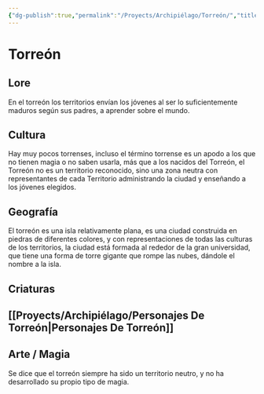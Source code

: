 ```yaml
---
{"dg-publish":true,"permalink":"/Proyects/Archipiélago/Torreón/","title":"Torreón","tags":["Contexto/Drawingattack","Contexto/DrawingAttack/Archipiélago"],"updated":"2023-11-02T20:56:07.143-05:00"}
---
```



# Torreón

## Lore

En el torreón los territorios envían los jóvenes al ser lo suficientemente maduros según sus padres, a aprender sobre el mundo.

## Cultura

Hay muy pocos torrenses, incluso el término torrense es un apodo a los que no tienen magia o no saben usarla, más que a los nacidos del Torreón, el Torreón no es un territorio reconocido, sino una zona neutra con representantes de cada Territorio administrando la ciudad y enseñando a los jóvenes elegidos.

## Geografía

El torreón es una isla relativamente plana, es una ciudad construida en piedras de diferentes colores, y con representaciones de todas las culturas de los territorios, la ciudad está formada al rededor de la gran universidad, que tiene una forma de torre gigante que rompe las nubes, dándole el nombre a la isla.

## Criaturas

## [[Proyects/Archipiélago/Personajes De Torreón\|Personajes De Torreón]]

## Arte / Magia

Se dice que el torreón siempre ha sido un territorio neutro, y no ha desarrollado su propio tipo de magia.
